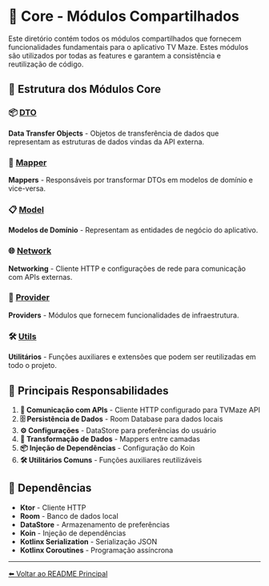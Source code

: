 # 🧠 Core - Módulos Compartilhados

Este diretório contém todos os módulos compartilhados que fornecem funcionalidades fundamentais para o aplicativo TV Maze. Estes módulos são utilizados por todas as features e garantem a consistência e reutilização de código.

## 📁 Estrutura dos Módulos Core

### 📦 [DTO](./dto/README.md)
**Data Transfer Objects** - Objetos de transferência de dados que representam as estruturas de dados vindas da API externa.

### 🔄 [Mapper](./mapper/README.md)
**Mappers** - Responsáveis por transformar DTOs em modelos de domínio e vice-versa.

### 📋 [Model](./model/README.md)
**Modelos de Domínio** - Representam as entidades de negócio do aplicativo.

### 🌐 [Network](./network/README.md)
**Networking** - Cliente HTTP e configurações de rede para comunicação com APIs externas.

### 🔧 [Provider](./provider/README.md)
**Providers** - Módulos que fornecem funcionalidades de infraestrutura.

### 🛠️ [Utils](./utils/README.md)
**Utilitários** - Funções auxiliares e extensões que podem ser reutilizadas em todo o projeto.

## 🎯 Principais Responsabilidades

1. **📡 Comunicação com APIs** - Cliente HTTP configurado para TVMaze API
2. **🗄️ Persistência de Dados** - Room Database para dados locais
3. **⚙️ Configurações** - DataStore para preferências do usuário
4. **🔄 Transformação de Dados** - Mappers entre camadas
5. **📦 Injeção de Dependências** - Configuração do Koin
6. **🛠️ Utilitários Comuns** - Funções auxiliares reutilizáveis

## 🔗 Dependências

- **Ktor** - Cliente HTTP
- **Room** - Banco de dados local
- **DataStore** - Armazenamento de preferências
- **Koin** - Injeção de dependências
- **Kotlinx Serialization** - Serialização JSON
- **Kotlinx Coroutines** - Programação assíncrona

---

[⬅️ Voltar ao README Principal](../README.md)